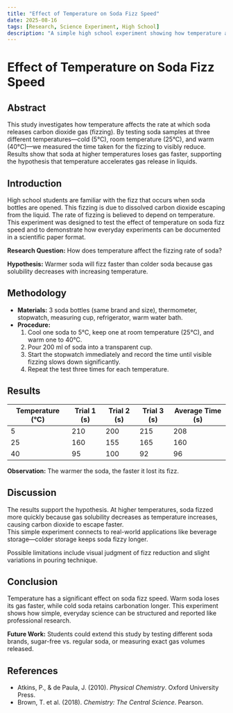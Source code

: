 ```yaml
---
title: "Effect of Temperature on Soda Fizz Speed"
date: 2025-08-16
tags: [Research, Science Experiment, High School]
description: "A simple high school experiment showing how temperature affects the fizzing speed of soda, written in research paper style."
---
```


# Effect of Temperature on Soda Fizz Speed

## Abstract
This study investigates how temperature affects the rate at which soda releases carbon dioxide gas (fizzing). By testing soda samples at three different temperatures—cold (5°C), room temperature (25°C), and warm (40°C)—we measured the time taken for the fizzing to visibly reduce. Results show that soda at higher temperatures loses gas faster, supporting the hypothesis that temperature accelerates gas release in liquids.

## Introduction
High school students are familiar with the fizz that occurs when soda bottles are opened. This fizzing is due to dissolved carbon dioxide escaping from the liquid. The rate of fizzing is believed to depend on temperature. This experiment was designed to test the effect of temperature on soda fizz speed and to demonstrate how everyday experiments can be documented in a scientific paper format.

**Research Question:** How does temperature affect the fizzing rate of soda?

**Hypothesis:** Warmer soda will fizz faster than colder soda because gas solubility decreases with increasing temperature.

## Methodology
- **Materials:** 3 soda bottles (same brand and size), thermometer, stopwatch, measuring cup, refrigerator, warm water bath.  
- **Procedure:**  
  1. Cool one soda to 5°C, keep one at room temperature (25°C), and warm one to 40°C.  
  2. Pour 200 ml of soda into a transparent cup.  
  3. Start the stopwatch immediately and record the time until visible fizzing slows down significantly.  
  4. Repeat the test three times for each temperature.  

## Results
| Temperature (°C) | Trial 1 (s) | Trial 2 (s) | Trial 3 (s) | Average Time (s) |
|------------------|-------------|-------------|-------------|------------------|
| 5                | 210         | 200         | 215         | 208              |
| 25               | 160         | 155         | 165         | 160              |
| 40               | 95          | 100         | 92          | 96               |

**Observation:** The warmer the soda, the faster it lost its fizz.

## Discussion
The results support the hypothesis. At higher temperatures, soda fizzed more quickly because gas solubility decreases as 
temperature increases, causing carbon dioxide to escape faster.  
This simple experiment connects to real-world applications like beverage storage—colder storage keeps soda fizzy longer.  

Possible limitations include visual judgment of fizz reduction and slight variations in pouring technique.

## Conclusion
Temperature has a significant effect on soda fizz speed. Warm soda loses its gas faster, while cold soda retains
carbonation longer. This experiment shows how simple, everyday science can be structured and reported like professional research.  

**Future Work:** Students could extend this study by testing different soda brands, sugar-free vs. regular soda, or measuring exact
gas volumes released.

## References
- Atkins, P., & de Paula, J. (2010). *Physical Chemistry*. Oxford University Press.  
- Brown, T. et al. (2018). *Chemistry: The Central Science*. Pearson.
